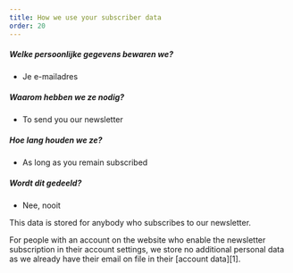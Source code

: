 ```yaml
---
title: How we use your subscriber data
order: 20
---
```


##### Welke persoonlijke gegevens bewaren we?

- Je e-mailadres

##### Waarom hebben we ze nodig?

- To send you our newsletter

##### Hoe lang houden we ze?

- As long as you remain subscribed

##### Wordt dit gedeeld?

- Nee, nooit

<Note> 

This data is stored for anybody who subscribes to our newsletter.

For people with an account on the website who enable the newsletter subscription in their account settings, we store no additional personal data as we already have their email on file in their [account data][1].

</Note>
